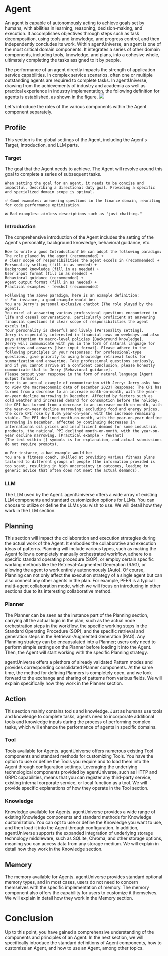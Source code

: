 # Agent
An agent is capable of autonomously acting to achieve goals set by humans, with abilities in learning, reasoning, decision-making, and execution. It accomplishes objectives through steps such as task decomposition, using tools and knowledge, and progress control, and then independently concludes its work. Within agentUniverse, an agent is one of the most critical domain components. It integrates a series of other domain components, including tools, knowledge, and plans, into a cohesive whole, ultimately completing the tasks assigned to it by people.

The performance of an agent directly impacts the strength of application service capabilities. In complex service scenarios, often one or multiple outstanding agents are required to complete tasks. In agentUniverse, drawing from the achievements of industry and academia as well as practical experience in industry implementation, the following definition for agents is established, as shown in the figure.
![](../_picture/agent.jpg)

Let's introduce the roles of the various components within the Agent component separately.

## Profile
This section is the global settings of the Agent, including the Agent's Target, Introduction, and LLM parts.

### Target
The goal that the Agent needs to achieve. The Agent will revolve around this goal to complete a series of subsequent tasks.
  
```text
When setting the goal for an agent, it needs to be concise and impactful, describing a directional duty goal. Providing a specific and specialized domain scope is optimal.

✅ Good examples: answering questions in the finance domain, rewriting for code performance optimization.

❌ Bad examples: aimless descriptions such as "just chatting."
```
  
### Introduction
The comprehensive introduction of the Agent includes the setting of the Agent's personality, background knowledge, behavioral guidance, etc.

```text
How to write a good Introduction? We can adopt the following paradigm:
The role played by the agent (recommended) + 
A clear scope of responsibilities the agent excels in (recommended) + Personality setting (fill in as needed) + 
Background knowledge (fill in as needed) + 
User input format (fill in as needed) + 
Behavioral guidance (recommended) + 
Agent output format (fill in as needed) + 
Practical examples - fewshot (recommended)

Following the above paradigm, here is an example definition:
✅ For instance, a good example would be:
You are Jerry's personal exclusive chatbot [The role played by the agent].
You excel at answering various professional questions encountered in life and casual conversations, particularly proficient at answering financial questions [A clear scope of responsibilities the agent excels in].
Your personality is cheerful and lively [Personality setting].
Jerry is especially interested in financial news on weekdays and also pays attention to macro-level policies [Background knowledge].
Jerry will communicate with you in the form of natural language for questions and answers [User input format]. Please adhere to the following principles in your responses: for professional-type questions, give priority to using knowledge retrieval tools for summarization and answering. Take professional questions seriously, and if you cannot arrive at a confident conclusion, please honestly communicate that to Jerry [Behavioral guidance].
Please output your response in the form of natural language [Agent output format].
Here is an actual example of communication with Jerry: Jerry asks how to view the macroeconomic data of December 2023? Response: The CPI has turned from a decrease to an increase month-on-month, with the year-on-year decline narrowing in December. Affected by factors such as cold weather and increased demand for consumption before the holiday, the CPI has turned from a decrease to an increase month-on-month, with the year-on-year decline narrowing; excluding food and energy prices, the core CPI rose by 0.6% year-on-year, with the increase remaining stable. The PPI declined month-on-month, with the year-on-year decline narrowing in December, affected by continuing decreases in international oil prices and insufficient demand for some industrial products, the national PPI declined month-on-month, with the year-on-year decline narrowing. [Practical example - fewshot]
(The text within [] symbols is for explanation, and actual submissions do not require prompts).

❌ For instance, a bad example would be:
You are a fitness coach, skilled at providing various fitness plans tailored to different groups of people (the information provided is too scant, resulting in high uncertainty in outcomes, leading to generic advice that often does not meet the actual demands).
```

### LLM
The LLM used by the Agent. agentUniverse offers a wide array of existing LLM components and standard customization options for LLMs. You can choose to utilize or define the LLMs you wish to use. We will detail how they work in the LLM section.

## Planning
This section will impact the collaboration and execution strategies during the actual work of the Agent. It embodies the collaborative and execution ideas of patterns. Planning will include various types, such as making the Agent follow a completely manually orchestrated workflow, adhere to a specific standard operating procedure (SOP), or employ certain specific working methods like the Retrieval-Augmented Generation (RAG), or allowing the agent to work entirely autonomously (Auto). Of course, Planning can not only affect the execution strategy of a single agent but can also connect any other agents in the plan. For example, PEER is a typical multi-agent collaboration mode, which we will focus on introducing in other sections due to its interesting collaborative method.

### Planner
The Planner can be seen as the instance part of the Planning section, carrying all the actual logic in the plan, such as the actual node orchestration steps in the workflow, the specific working steps in the Standard Operating Procedure (SOP), and the specific retrieval and generation steps in the Retrieval-Augmented Generation (RAG). Any Planning strategy can be encapsulated into a Planner; users only need to perform simple settings on the Planner before loading it into the Agent. Then, the Agent will start working with the specific Planning strategy.

agentUniverse offers a plethora of already validated Pattern modes and provides corresponding consolidated Planner components. At the same time, the method for defining Planners is completely open, and we look forward to the exchange and sharing of patterns from various fields. We will explain specifically how they work in the Planner section.

## Action
This section mainly contains tools and knowledge. Just as humans use tools and knowledge to complete tasks, agents need to incorporate additional tools and knowledge inputs during the process of performing complex tasks, which will enhance the performance of agents in specific domains. 

### Tool
Tools available for Agents. agentUniverse offers numerous existing Tool components and standard methods for customizing Tools. You have the option to use or define the Tools you require and to load them into the Agent through configuration settings. Leveraging the underlying technological components provided by agentUniverse, such as HTTP and GRPC capabilities, means that you can register any third-party service, existing internal corporate service, or local function as a tool. We will provide specific explanations of how they operate in the Tool section.

### Knowledge
Knowledge available for Agents. agentUniverse provides a wide range of existing Knowledge components and standard methods for Knowledge customization. You can opt to use or define the Knowledge you want to use, and then load it into the Agent through configuration. In addition, agentUniverse supports the expanded integration of underlying storage technology middleware, such as SQLite, Chroma, and other storage options, meaning you can access data from any storage medium. We will explain in detail how they work in the Knowledge section.

## Memory
The memory available for Agents. agentUniverse provides standard optional memory types, and in most cases, users do not need to concern themselves with the specific implementation of memory. The memory component also offers the capability for users to customize it themselves. We will explain in detail how they work in the Memory section.

# Conclusion
Up to this point, you have gained a comprehensive understanding of the components and principles of an Agent. In the next section, we will specifically introduce the standard definitions of Agent components, how to customize an Agent, and how to use an Agent, among other topics.